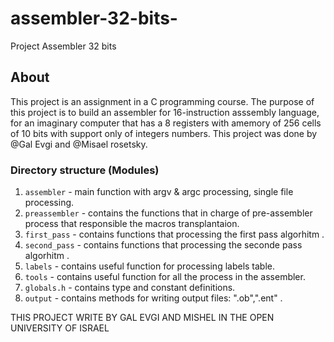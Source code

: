 # assembler-32-bits-
Project Assembler 32 bits 


## About
This project is an assignment in a C programming course. The purpose of this project is to build an assembler for 16-instruction asssembly language, for an imaginary computer that has a 8 registers with amemory of 256 cells of 10 bits with support only of integers numbers.
This project was done by @Gal Evgi and @Misael rosetsky.

### Directory structure (Modules)
1. `assembler` - main function with argv & argc processing, single file processing.
2. `preassembler` - contains the functions that in charge of pre-assembler process that responsible the macros transplantaion.
3. `first_pass` - contains functions that processing the first pass algorhitm .
4. `second_pass` - contains functions that processing the seconde pass algorhitm .
5. `labels` - contains useful function for processing labels table.
6. `tools` - contains useful function for all the process in the assembler.
7. `globals.h` - contains type and constant definitions.
8. `output` -  contains methods for writing output files: ".ob",".ent" .

THIS PROJECT WRITE BY GAL EVGI AND MISHEL IN THE OPEN UNIVERSITY OF ISRAEL
